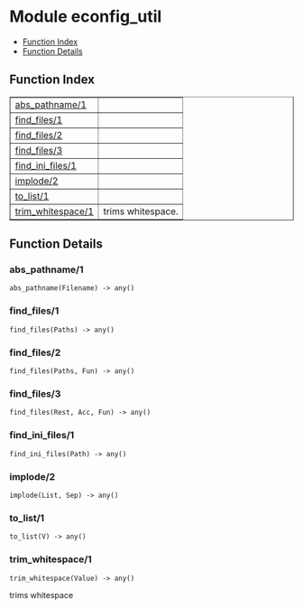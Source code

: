 

# Module econfig_util #
* [Function Index](#index)
* [Function Details](#functions)


<a name="index"></a>

## Function Index ##


<table width="100%" border="1" cellspacing="0" cellpadding="2" summary="function index"><tr><td valign="top"><a href="#abs_pathname-1">abs_pathname/1</a></td><td></td></tr><tr><td valign="top"><a href="#find_files-1">find_files/1</a></td><td></td></tr><tr><td valign="top"><a href="#find_files-2">find_files/2</a></td><td></td></tr><tr><td valign="top"><a href="#find_files-3">find_files/3</a></td><td></td></tr><tr><td valign="top"><a href="#find_ini_files-1">find_ini_files/1</a></td><td></td></tr><tr><td valign="top"><a href="#implode-2">implode/2</a></td><td></td></tr><tr><td valign="top"><a href="#to_list-1">to_list/1</a></td><td></td></tr><tr><td valign="top"><a href="#trim_whitespace-1">trim_whitespace/1</a></td><td>trims whitespace.</td></tr></table>


<a name="functions"></a>

## Function Details ##

<a name="abs_pathname-1"></a>

### abs_pathname/1 ###

`abs_pathname(Filename) -> any()`


<a name="find_files-1"></a>

### find_files/1 ###

`find_files(Paths) -> any()`


<a name="find_files-2"></a>

### find_files/2 ###

`find_files(Paths, Fun) -> any()`


<a name="find_files-3"></a>

### find_files/3 ###

`find_files(Rest, Acc, Fun) -> any()`


<a name="find_ini_files-1"></a>

### find_ini_files/1 ###

`find_ini_files(Path) -> any()`


<a name="implode-2"></a>

### implode/2 ###

`implode(List, Sep) -> any()`


<a name="to_list-1"></a>

### to_list/1 ###

`to_list(V) -> any()`


<a name="trim_whitespace-1"></a>

### trim_whitespace/1 ###

`trim_whitespace(Value) -> any()`

trims whitespace
